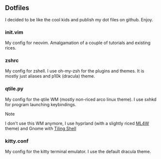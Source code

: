 ## Dotfiles
I decided to be like the cool kids and publish my dot files on github. Enjoy.

### init.vim
My config for neovim. Amalgamation of a couple of tutorials and existing rices.

### zshrc
My config for zshell. I use oh-my-zsh for the plugins and themes. It is mostly just aliases and p10k (dracula) theme.

### qtile.py
My config for the qtile WM (mostly non-riced arco linux theme). I use sxhkd for program launching keybindings.

> [!NOTE]
> I don't use this WM anymore, I use hyprland (with a slightly riced [ML4W](https://www.ml4w.com/) theme) and Gnome with [Tiling Shell](https://extensions.gnome.org/extension/7065/tiling-shell/)


### kitty.conf
My config for the kitty terminal emulator. I use the default dracula theme.


